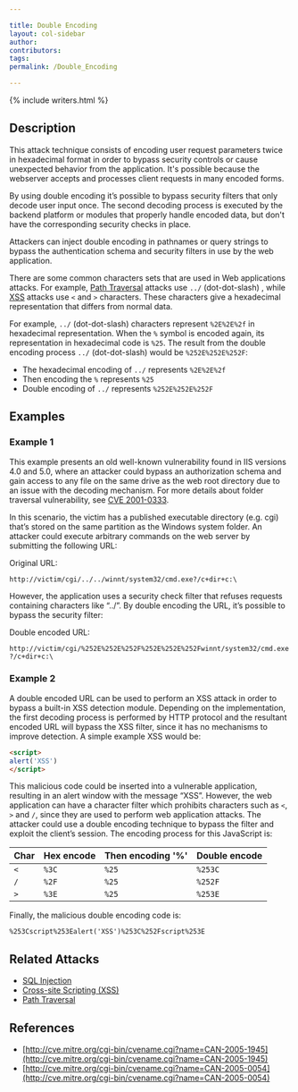 ```yaml
---

title: Double Encoding
layout: col-sidebar
author:
contributors:
tags:
permalink: /Double_Encoding

---
```


{% include writers.html %}

## Description

This attack technique consists of encoding user request parameters twice in hexadecimal format in order to bypass security controls or cause
unexpected behavior from the application. It's possible because the webserver accepts and processes client requests in many encoded forms.

By using double encoding it’s possible to bypass security filters that only decode user input once. The second decoding process is executed by the backend platform or modules that properly handle encoded data, but don't have the corresponding security checks in place.

Attackers can inject double encoding in pathnames or query strings to bypass the authentication schema and security filters in use by the web application.

There are some common characters sets that are used in Web applications attacks. For example, [Path Traversal](/attacks/Path_Traversal)
attacks use `../` (dot-dot-slash) , while [XSS](/attacks/xss) attacks use `<` and `>` characters. These characters give a hexadecimal representation that differs from normal data.

For example, `../` (dot-dot-slash) characters represent `%2E%2E%2f` in hexadecimal representation. When the `%` symbol is encoded again, its representation in hexadecimal code is `%25`. The result from the double encoding process `../` (dot-dot-slash) would be `%252E%252E%252F`:

- The hexadecimal encoding of `../` represents `%2E%2E%2f`
- Then encoding the `%` represents `%25`
- Double encoding of `../` represents `%252E%252E%252F`

## Examples

### Example 1

This example presents an old well-known vulnerability found in IIS versions 4.0 and 5.0, where an attacker could bypass an authorization
schema and gain access to any file on the same drive as the web root directory due to an issue with the decoding mechanism. For more details
about folder traversal vulnerability, see [CVE 2001-0333](http://cve.mitre.org/cgi-bin/cvename.cgi?name=CVE-2001-0333).

In this scenario, the victim has a published executable directory (e.g. cgi) that’s stored on the same partition as the Windows system folder. An attacker could execute arbitrary commands on the web server by submitting the following URL:

Original URL:

`http://victim/cgi/../../winnt/system32/cmd.exe?/c+dir+c:\`

However, the application uses a security check filter that refuses requests containing characters like “../”. By double encoding the URL,
it’s possible to bypass the security filter:

Double encoded URL:

`http://victim/cgi/%252E%252E%252F%252E%252E%252Fwinnt/system32/cmd.exe?/c+dir+c:\ `

### Example 2

A double encoded URL can be used to perform an XSS attack in order to bypass a built-in XSS detection module. Depending on the implementation, the first decoding process is performed by HTTP protocol and the resultant encoded URL will bypass the XSS filter, since it has no mechanisms to improve detection. A simple example XSS would be:

```html
<script>
alert('XSS')
</script>
```

This malicious code could be inserted into a vulnerable application, resulting in an alert window with the message “XSS”. However, the web
application can have a character filter which prohibits characters such as `<`, `>` and `/`, since they are used to perform web application attacks. The attacker could use a double encoding technique to bypass the filter and exploit the client’s session. The encoding process for this JavaScript is:

|Char|Hex encode|Then encoding '%'|Double encode|
|----|----------|-----------------|-------------|
|`<`|`%3C`|`%25`|`%253C`|
|`/`|`%2F`|`%25`|`%252F`|
|`>`|`%3E`|`%25`|`%253E`|

Finally, the malicious double encoding code is:

`%253Cscript%253Ealert('XSS')%253C%252Fscript%253E`

## Related Attacks

- [SQL Injection](/attacks/SQL_Injection)
- [Cross-site Scripting (XSS)](/attacks/xss)
- [Path Traversal](/attacks/Path_Traversal)

## References

- [http://cve.mitre.org/cgi-bin/cvename.cgi?name=CAN-2005-1945](http://cve.mitre.org/cgi-bin/cvename.cgi?name=CAN-2005-1945)
- [http://cve.mitre.org/cgi-bin/cvename.cgi?name=CAN-2005-0054](http://cve.mitre.org/cgi-bin/cvename.cgi?name=CAN-2005-0054)
